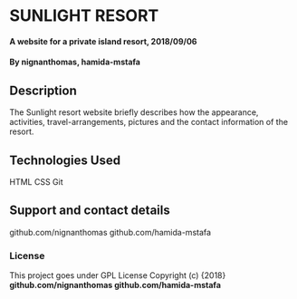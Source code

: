 # SUNLIGHT RESORT
#### A website for a private island resort, 2018/09/06
#### By **nignanthomas, hamida-mstafa**
## Description
The Sunlight resort website briefly describes how the appearance, activities, travel-arrangements, pictures and the contact information of the resort.
## Technologies Used
HTML
CSS
Git
## Support and contact details
github.com/nignanthomas
github.com/hamida-mstafa
### License
This project goes under GPL License
Copyright (c) {2018}
 **github.com/nignanthomas
github.com/hamida-mstafa**
  
